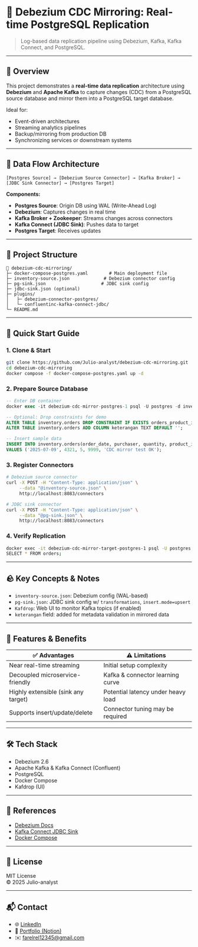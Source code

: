 # 📡 Debezium CDC Mirroring: Real-time PostgreSQL Replication

> Log-based data replication pipeline using Debezium, Kafka, Kafka Connect, and PostgreSQL.

---

## 📌 Overview

This project demonstrates a **real-time data replication** architecture using **Debezium** and **Apache Kafka** to capture changes (CDC) from a PostgreSQL source database and mirror them into a PostgreSQL target database.

Ideal for:
- Event-driven architectures
- Streaming analytics pipelines
- Backup/mirroring from production DB
- Synchronizing services or downstream systems

---

## 🔗 Data Flow Architecture

```
[Postgres Source] → [Debezium Source Connector] → [Kafka Broker] → [JDBC Sink Connector] → [Postgres Target]
```

**Components:**
- **Postgres Source**: Origin DB using WAL (Write-Ahead Log)
- **Debezium**: Captures changes in real time
- **Kafka Broker + Zookeeper**: Streams changes across connectors
- **Kafka Connect (JDBC Sink)**: Pushes data to target
- **Postgres Target**: Receives updates

---

## 📁 Project Structure

```
👠 debezium-cdc-mirroring/
├─ docker-compose-postgres.yaml        # Main deployment file
├─ inventory-source.json             # Debezium connector config
├─ pg-sink.json                     # JDBC sink config
├─ jdbc-sink.json (optional)
├─ plugins/
│   ├─ debezium-connector-postgres/
│   └─ confluentinc-kafka-connect-jdbc/
└─ README.md
```

---

## 🚀 Quick Start Guide

### 1. Clone & Start
```bash
git clone https://github.com/Julio-analyst/debezium-cdc-mirroring.git
cd debezium-cdc-mirroring
docker compose -f docker-compose-postgres.yaml up -d
```

### 2. Prepare Source Database
```sql
-- Enter DB container
docker exec -it debezium-cdc-mirror-postgres-1 psql -U postgres -d inventory

-- Optional: Drop constraints for demo
ALTER TABLE inventory.orders DROP CONSTRAINT IF EXISTS orders_product_id_fkey;
ALTER TABLE inventory.orders ADD COLUMN keterangan TEXT DEFAULT '';

-- Insert sample data
INSERT INTO inventory.orders(order_date, purchaser, quantity, product_id, keterangan)
VALUES ('2025-07-09', 4321, 5, 9999, 'CDC mirror test OK');
```

### 3. Register Connectors
```bash
# Debezium source connector
curl -X POST -H "Content-Type: application/json" \
     --data "@inventory-source.json" \
     http://localhost:8083/connectors

# JDBC sink connector
curl -X POST -H "Content-Type: application/json" \
     --data "@pg-sink.json" \
     http://localhost:8083/connectors
```

### 4. Verify Replication
```bash
docker exec -it debezium-cdc-mirror-target-postgres-1 psql -U postgres -d postgres
SELECT * FROM orders;
```

---

## 🪨 Key Concepts & Notes

- `inventory-source.json`: Debezium config (WAL-based)
- `pg-sink.json`: JDBC sink config w/ `transformations`, `insert.mode=upsert`
- `Kafdrop`: Web UI to monitor Kafka topics (if enabled)
- `keterangan` field: added for metadata validation in mirrored data

---

## 🥇 Features & Benefits

| ✅ Advantages                        | ⚠️ Limitations                    |
|-------------------------------------|-------------------------------------|
| Near real-time streaming            | Initial setup complexity             |
| Decoupled microservice-friendly     | Kafka & connector learning curve     |
| Highly extensible (sink any target) | Potential latency under heavy load   |
| Supports insert/update/delete       | Connector tuning may be required     |

---

## 🛠️ Tech Stack

- Debezium 2.6
- Apache Kafka & Kafka Connect (Confluent)
- PostgreSQL
- Docker Compose
- Kafdrop (UI)

---

## 📖 References

- [Debezium Docs](https://debezium.io/documentation/)
- [Kafka Connect JDBC Sink](https://docs.confluent.io/kafka-connect-jdbc/current/index.html)
- [Docker Compose](https://docs.docker.com/compose/)

---

## 📄 License

MIT License  
© 2025 Julio-analyst

---

## 📬 Contact

- 🌐 [LinkedIn](https://www.linkedin.com/in/farrel-julio-427143288)  
- 📂 [Portfolio (Notion)](https://linktr.ee/Julio-analyst)  
- ✉️ farelrel12345@gmail.com
